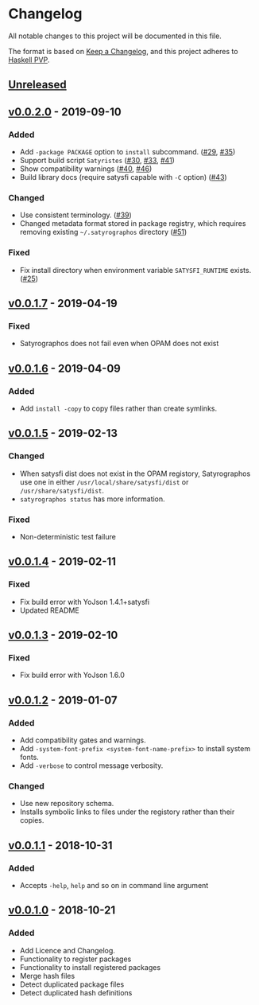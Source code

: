 # Changelog
All notable changes to this project will be documented in this file.

The format is based on [Keep a Changelog](https://keepachangelog.com/en/1.0.0/),
and this project adheres to [Haskell PVP](https://pvp.haskell.org/).

## [Unreleased]

## [v0.0.2.0] - 2019-09-10
### Added
- Add `-package PACKAGE` option to `install` subcommand. ([#29], [#35])
- Support build script `Satyristes` ([#30], [#33], [#41])
- Show compatibility warnings ([#40], [#46])
- Build library docs (require satysfi capable with `-C` option) ([#43])

### Changed
- Use consistent terminology. ([#39])
- Changed metadata format stored in package registry, which requires removing existing `~/.satyrographos` directory ([#51])

### Fixed
- Fix install directory when environment variable `SATYSFI_RUNTIME` exists. ([#25])

## [v0.0.1.7] - 2019-04-19
### Fixed
- Satyrographos does not fail even when OPAM does not exist

## [v0.0.1.6] - 2019-04-09
### Added
- Add `install -copy` to copy files rather than create symlinks.

## [v0.0.1.5] - 2019-02-13
### Changed
- When satysfi dist does not exist in the OPAM registory, Satyrographos use one in either `/usr/local/share/satysfi/dist` or `/usr/share/satysfi/dist`.
- `satyrographos status` has more information.

### Fixed
- Non-deterministic test failure

## [v0.0.1.4] - 2019-02-11
### Fixed
- Fix build error with YoJson 1.4.1+satysfi
- Updated README

## [v0.0.1.3] - 2019-02-10
### Fixed
- Fix build error with YoJson 1.6.0

## [v0.0.1.2] - 2019-01-07
### Added
- Add compatibility gates and warnings.
- Add `-system-font-prefix <system-font-name-prefix>` to install system fonts.
- Add `-verbose` to control message verbosity.

### Changed
- Use new repository schema.
- Installs symbolic links to files under the registory rather than their copies.

## [v0.0.1.1] - 2018-10-31
### Added
- Accepts `-help`, `help` and so on in command line argument

## [v0.0.1.0] - 2018-10-21
### Added
- Add Licence and Changelog.
- Functionality to register packages
- Functionality to install registered packages
- Merge hash files
- Detect duplicated package files
- Detect duplicated hash definitions

[#25]: https://github.com/na4zagin3/satyrographos/pull/25
[#29]: https://github.com/na4zagin3/satyrographos/pull/29
[#30]: https://github.com/na4zagin3/satyrographos/pull/30
[#33]: https://github.com/na4zagin3/satyrographos/pull/33
[#35]: https://github.com/na4zagin3/satyrographos/pull/35
[#39]: https://github.com/na4zagin3/satyrographos/pull/39
[#40]: https://github.com/na4zagin3/satyrographos/pull/40
[#41]: https://github.com/na4zagin3/satyrographos/pull/41
[#43]: https://github.com/na4zagin3/satyrographos/pull/43
[#46]: https://github.com/na4zagin3/satyrographos/pull/46
[#51]: https://github.com/na4zagin3/satyrographos/pull/51

[Unreleased]: https://github.com/na4zagin3/satyrographos/compare/v0.0.2.0...HEAD
[v0.0.2.0]: https://github.com/na4zagin3/satyrographos/compare/v0.0.1.7...v0.0.2.0
[v0.0.1.7]: https://github.com/na4zagin3/satyrographos/compare/v0.0.1.6...v0.0.1.7
[v0.0.1.6]: https://github.com/na4zagin3/satyrographos/compare/v0.0.1.5...v0.0.1.6
[v0.0.1.5]: https://github.com/na4zagin3/satyrographos/compare/v0.0.1.4...v0.0.1.5
[v0.0.1.4]: https://github.com/na4zagin3/satyrographos/compare/v0.0.1.3...v0.0.1.4
[v0.0.1.3]: https://github.com/na4zagin3/satyrographos/compare/v0.0.1.2...v0.0.1.3
[v0.0.1.2]: https://github.com/na4zagin3/satyrographos/compare/v0.0.1.1...v0.0.1.2
[v0.0.1.1]: https://github.com/na4zagin3/satyrographos/compare/v0.0.1.0...v0.0.1.1
[v0.0.1.0]: https://github.com/na4zagin3/satyrographos/tree/v0.0.1.0
